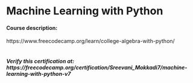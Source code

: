 # Machine Learning with Python
<h4>Course description: </h4>
https://www.freecodecamp.org/learn/college-algebra-with-python/ <br> <br>

<h5> <b>Verify this certification at: </b> https://freecodecamp.org/certification/Sreevani_Mokkadi7/machine-learning-with-python-v7 </h5> <br>